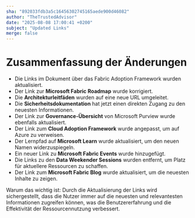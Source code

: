 ```yaml
---
sha: "892033fdb3a5c16456302745165aede900d46082"
author: "TheTrustedAdvisor"
date: "2025-08-08 17:00:41 +0200"
subject: "Updated Links"
merge: false
---
```


# Zusammenfassung der Änderungen

- Die Links im Dokument über das Fabric Adoption Framework wurden aktualisiert.
- Der Link zur **Microsoft Fabric Roadmap** wurde korrigiert.
- Die **Architekturleitfäden** wurden auf eine neue URL umgeleitet.
- Die **Sicherheitsdokumentation** hat jetzt einen direkten Zugang zu den neuesten Informationen.
- Der Link zur **Governance-Übersicht** von Microsoft Purview wurde ebenfalls aktualisiert.
- Der Link zum **Cloud Adoption Framework** wurde angepasst, um auf Azure zu verweisen.
- Der Lernpfad auf **Microsoft Learn** wurde aktualisiert, um den neuen Namen widerzuspiegeln.
- Ein neuer Link zu **Microsoft Fabric Events** wurde hinzugefügt.
- Die Links zu den **Data Weekender Sessions** wurden entfernt, um Platz für aktuellere Ressourcen zu schaffen.
- Der Link zum **Microsoft Fabric Blog** wurde aktualisiert, um die neuesten Inhalte zu zeigen.

Warum das wichtig ist: Durch die Aktualisierung der Links wird sichergestellt, dass die Nutzer immer auf die neuesten und relevantesten Informationen zugreifen können, was die Benutzererfahrung und die Effektivität der Ressourcennutzung verbessert.

